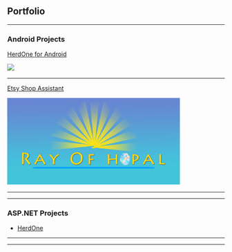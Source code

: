 ## Portfolio

---

### Android Projects

[HerdOne for Android](/pdf/HerdOnePresentation.pdf)

<img src="images/hoa.gif?raw=true" width="200"/>

---
[Etsy Shop Assistant](/pdf/HerdOnePresentation.pdf)

<img src="images/rog-logo-v3.jpg?raw=true" width="400"/>

---

---

### ASP.NET Projects

- [HerdOne](http://herdone.com/)


---




---

